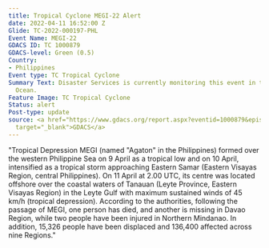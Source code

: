 ```yaml
---
title: Tropical Cyclone MEGI-22 Alert
date: 2022-04-11 16:52:00 Z
Glide: TC-2022-000197-PHL
Event Name: MEGI-22
GDACS ID: TC 1000879
GDACS-level: Green (0.5)
Country:
- Philippines
Event type: TC Tropical Cyclone
Summary Text: Disaster Services is currently monitoring this event in the Pacific
  Ocean.
Feature Image: TC Tropical Cyclone
Status: alert
Post-type: update
source: <a href="https://www.gdacs.org/report.aspx?eventid=1000879&episodeid=10&eventtype=TC"
  target="_blank">GDACS</a>
---
```


"Tropical Depression MEGI (named "Agaton" in the Philippines) formed over the western Philippine Sea on 9 April as a tropical low and on 10 April, intensified as a tropical storm approaching Eastern Samar (Eastern Visayas Region, central Philippines). On 11 April at 2.00 UTC, its centre was located offshore over the coastal waters of Tanauan (Leyte Province, Eastern Visayas Region) in the Leyte Gulf with maximum sustained winds of 45 km/h (tropical depression). According to the authorities, following the passage of MEGI, one person has died, and another is missing in Davao Region, while two people have been injured in Northern Mindanao. In addition, 15,326 people have been displaced and 136,400 affected across nine Regions." 